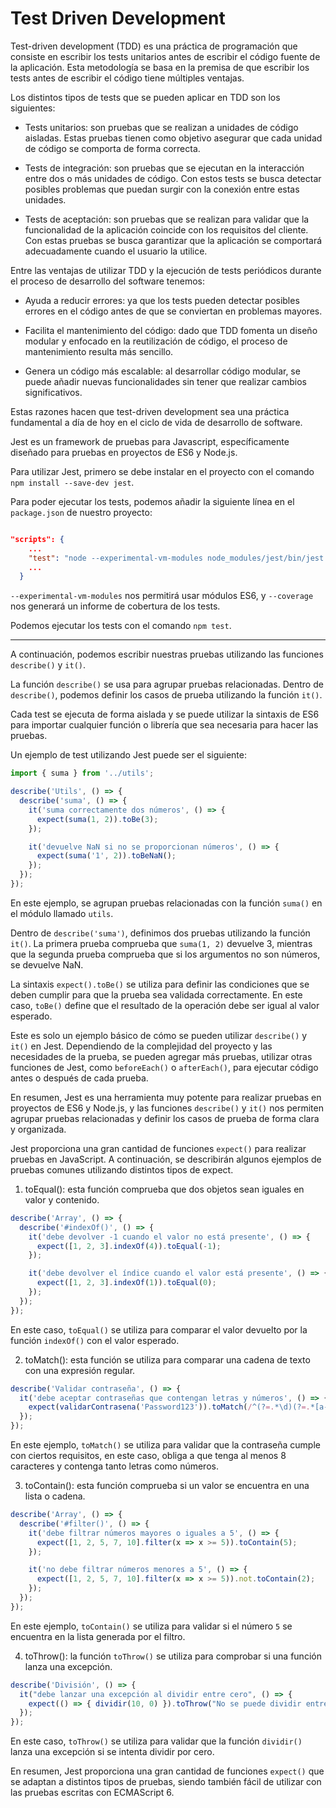 # Test Driven Development

Test-driven development (TDD) es una práctica de programación que consiste en escribir los tests unitarios antes de escribir el código fuente de la aplicación. Esta metodología se basa en la premisa de que escribir los tests antes de escribir el código tiene múltiples ventajas.

Los distintos tipos de tests que se pueden aplicar en TDD son los siguientes:

- Tests unitarios: son pruebas que se realizan a unidades de código aisladas. Estas pruebas tienen como objetivo asegurar que cada unidad de código se comporta de forma correcta.

- Tests de integración: son pruebas que se ejecutan en la interacción entre dos o más unidades de código. Con estos tests se busca detectar posibles problemas que puedan surgir con la conexión entre estas unidades.

- Tests de aceptación: son pruebas que se realizan para validar que la funcionalidad de la aplicación coincide con los requisitos del cliente. Con estas pruebas se busca garantizar que la aplicación se comportará adecuadamente cuando el usuario la utilice.

Entre las ventajas de utilizar TDD y la ejecución de tests periódicos durante el proceso de desarrollo del software tenemos:

- Ayuda a reducir errores: ya que los tests pueden detectar posibles errores en el código antes de que se conviertan en problemas mayores.

- Facilita el mantenimiento del código: dado que TDD fomenta un diseño modular y enfocado en la reutilización de código, el proceso de mantenimiento resulta más sencillo.

- Genera un código más escalable: al desarrollar código modular, se puede añadir nuevas funcionalidades sin tener que realizar cambios significativos.

Estas razones hacen que test-driven development sea una práctica fundamental a día de hoy en el ciclo de vida de desarrollo de software.

Jest es un framework de pruebas para Javascript, específicamente diseñado para pruebas en proyectos de ES6 y Node.js.

Para utilizar Jest, primero se debe instalar en el proyecto con el comando `npm install --save-dev jest`.

Para poder ejecutar los tests, podemos añadir la siguiente línea en el `package.json` de nuestro proyecto:
```json

"scripts": {
    ...
    "test": "node --experimental-vm-modules node_modules/jest/bin/jest.js --coverage"
    ...
  }
```

`--experimental-vm-modules` nos permitirá usar módulos ES6, y `--coverage` nos generará un informe de cobertura de los tests.

Podemos ejecutar los tests con el comando `npm test`.

---

A continuación, podemos escribir nuestras pruebas utilizando las funciones `describe()` y `it()`.

La función `describe()` se usa para agrupar pruebas relacionadas. Dentro de `describe()`, podemos definir los casos de prueba utilizando la función `it()`.

Cada test se ejecuta de forma aislada y se puede utilizar la sintaxis de ES6 para importar cualquier función o librería que sea necesaria para hacer las pruebas.

Un ejemplo de test utilizando Jest puede ser el siguiente:

``` javascript
import { suma } from '../utils';

describe('Utils', () => {
  describe('suma', () => {
    it('suma correctamente dos números', () => {
      expect(suma(1, 2)).toBe(3);
    });

    it('devuelve NaN si no se proporcionan números', () => {
      expect(suma('1', 2)).toBeNaN();
    });
  });
});
```

En este ejemplo, se agrupan pruebas relacionadas con la función `suma()` en el módulo llamado `utils`. 

Dentro de `describe('suma')`, definimos dos pruebas utilizando la función `it()`. La primera prueba comprueba que `suma(1, 2)` devuelve 3, mientras que la segunda prueba comprueba que si los argumentos no son números, se devuelve NaN.

La sintaxis `expect().toBe()` se utiliza para definir las condiciones que se deben cumplir para que la prueba sea validada correctamente. En este caso, `toBe()` define que el resultado de la operación debe ser igual al valor esperado.

Este es solo un ejemplo básico de cómo se pueden utilizar `describe()` y `it()` en Jest. Dependiendo de la complejidad del proyecto y las necesidades de la prueba, se pueden agregar más pruebas, utilizar otras funciones de Jest, como `beforeEach()` o `afterEach()`, para ejecutar código antes o después de cada prueba.

En resumen, Jest es una herramienta muy potente para realizar pruebas en proyectos de ES6 y Node.js, y las funciones `describe()` y `it()` nos permiten agrupar pruebas relacionadas y definir los casos de prueba de forma clara y organizada.

Jest proporciona una gran cantidad de funciones `expect()` para realizar pruebas en JavaScript. A continuación, se describirán algunos ejemplos de pruebas comunes utilizando distintos tipos de expect.

1. toEqual(): esta función comprueba que dos objetos sean iguales en valor y contenido.

```javascript
describe('Array', () => {
  describe('#indexOf()', () => {
    it('debe devolver -1 cuando el valor no está presente', () => {
      expect([1, 2, 3].indexOf(4)).toEqual(-1);
    });

    it('debe devolver el índice cuando el valor está presente', () => {
      expect([1, 2, 3].indexOf(1)).toEqual(0);
    });
  });
});
```

En este caso, `toEqual()` se utiliza para comparar el valor devuelto por la función `indexOf()` con el valor esperado.

2. toMatch(): esta función se utiliza para comparar una cadena de texto con una expresión regular.

```javascript
describe('Validar contraseña', () => {
  it('debe aceptar contraseñas que contengan letras y números', () => {
    expect(validarContrasena('Password123')).toMatch(/^(?=.*\d)(?=.*[a-zA-Z])[0-9a-zA-Z]{8,}$/);
  });
});
```

En este ejemplo, `toMatch()` se utiliza para validar que la contraseña cumple con ciertos requisitos, en este caso, obliga a que tenga al menos 8 caracteres y contenga tanto letras como números.

3. toContain(): esta función comprueba si un valor se encuentra en una lista o cadena.

```javascript
describe('Array', () => {
  describe('#filter()', () => {
    it('debe filtrar números mayores o iguales a 5', () => {
      expect([1, 2, 5, 7, 10].filter(x => x >= 5)).toContain(5);
    });

    it('no debe filtrar números menores a 5', () => {
      expect([1, 2, 5, 7, 10].filter(x => x >= 5)).not.toContain(2);
    });
  });
});
```

En este ejemplo, `toContain()` se utiliza para validar si el número `5` se encuentra en la lista generada por el filtro. 

4. toThrow(): la función `toThrow()` se utiliza para comprobar si una función lanza una excepción.

```javascript
describe('División', () => {
  it("debe lanzar una excepción al dividir entre cero", () => {
    expect(() => { dividir(10, 0) }).toThrow("No se puede dividir entre cero");
  });
});
```

En este caso, `toThrow()` se utiliza para validar que la función `dividir()` lanza una excepción si se intenta dividir por cero.

En resumen, Jest proporciona una gran cantidad de funciones `expect()` que se adaptan a distintos tipos de pruebas, siendo también fácil de utilizar con las pruebas escritas con ECMAScript 6.
